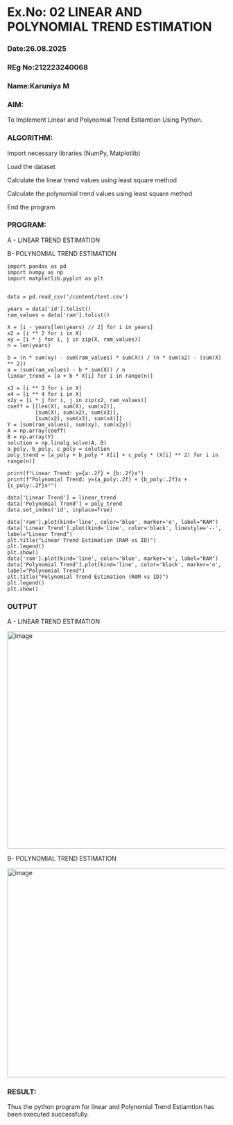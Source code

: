 # Ex.No: 02 LINEAR AND POLYNOMIAL TREND ESTIMATION
### Date:26.08.2025

### REg No:212223240068

### Name:Karuniya M
### AIM:
To Implement Linear and Polynomial Trend Estiamtion Using Python.

### ALGORITHM:
Import necessary libraries (NumPy, Matplotlib)

Load the dataset

Calculate the linear trend values using least square method

Calculate the polynomial trend values using least square method

End the program
### PROGRAM:
A - LINEAR TREND ESTIMATION

B- POLYNOMIAL TREND ESTIMATION
```
import pandas as pd
import numpy as np
import matplotlib.pyplot as plt


data = pd.read_csv('/content/test.csv')

years = data['id'].tolist()
ram_values = data['ram'].tolist()

X = [i - years[len(years) // 2] for i in years]
x2 = [i ** 2 for i in X]
xy = [i * j for i, j in zip(X, ram_values)]
n = len(years)

b = (n * sum(xy) - sum(ram_values) * sum(X)) / (n * sum(x2) - (sum(X) ** 2))
a = (sum(ram_values) - b * sum(X)) / n
linear_trend = [a + b * X[i] for i in range(n)]

x3 = [i ** 3 for i in X]
x4 = [i ** 4 for i in X]
x2y = [i * j for i, j in zip(x2, ram_values)]
coeff = [[len(X), sum(X), sum(x2)],
         [sum(X), sum(x2), sum(x3)],
         [sum(x2), sum(x3), sum(x4)]]
Y = [sum(ram_values), sum(xy), sum(x2y)]
A = np.array(coeff)
B = np.array(Y)
solution = np.linalg.solve(A, B)
a_poly, b_poly, c_poly = solution
poly_trend = [a_poly + b_poly * X[i] + c_poly * (X[i] ** 2) for i in range(n)]

print(f"Linear Trend: y={a:.2f} + {b:.2f}x")
print(f"Polynomial Trend: y={a_poly:.2f} + {b_poly:.2f}x + {c_poly:.2f}x²")

data['Linear Trend'] = linear_trend
data['Polynomial Trend'] = poly_trend
data.set_index('id', inplace=True)

data['ram'].plot(kind='line', color='blue', marker='o', label="RAM")
data['Linear Trend'].plot(kind='line', color='black', linestyle='--', label="Linear Trend")
plt.title("Linear Trend Estimation (RAM vs ID)")
plt.legend()
plt.show()
data['ram'].plot(kind='line', color='blue', marker='o', label="RAM")
data['Polynomial Trend'].plot(kind='line', color='black', marker='o', label="Polynomial Trend")
plt.title("Polynomial Trend Estimation (RAM vs ID)")
plt.legend()
plt.show()

```
### OUTPUT

A - LINEAR TREND ESTIMATION

<img width="682" height="500" alt="image" src="https://github.com/user-attachments/assets/56c4ad72-3a50-4cfc-93ce-cacce71634f2" />


B- POLYNOMIAL TREND ESTIMATION

<img width="659" height="481" alt="image" src="https://github.com/user-attachments/assets/d8b4e255-e661-4be8-bc67-0aa4048ef07b" />


### RESULT:
Thus the python program for linear and Polynomial Trend Estiamtion has been executed successfully.
